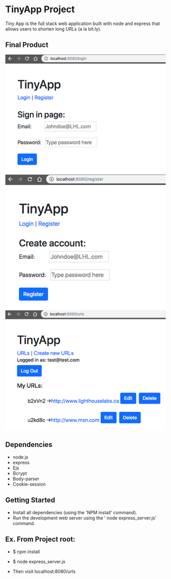 # TinyApp Project

Tiny App is the full stack web application built with node and express that allows users to shorten long URLs (a la bit.ly).

## Final Product

!["screenshot of Login Page"](https://github.com/marlondlc/tinyAppProject/blob/master/doc/login-page.png)
!["screenshot of Registration Page"](https://github.com/marlondlc/tinyAppProject/blob/master/doc/registeration-page.png)
!["screenshot of URL Page"](https://github.com/marlondlc/tinyAppProject/blob/master/doc/uls-page.png)




## Dependencies

- node.js
- express
- Ejs
- Bcrypt
- Body-parser
- Cookie-session

## Getting Started

- Install all dependencies (using the 'NPM install' command).
- Run the development web server using  the ' node express_server.js' command.

## Ex. From Project root:
 - $ npm install
 - $ node express_server.js

 - Then visit localhost:8080/urls
